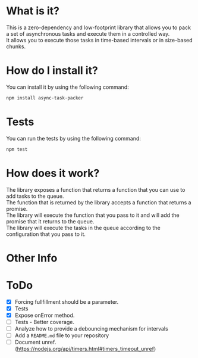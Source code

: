 # What is it?

This is a zero-dependency and low-footprint library that allows you to pack a set of asynchronous tasks and execute them in a controlled way.  
It allows you to execute those tasks in time-based intervals or in size-based chunks.  

# How do I install it?

You can install it by using the following command:

```bash
npm install async-task-packer
```

# Tests

You can run the tests by using the following command:

```bash
npm test
```

# How does it work?

The library exposes a function that returns a function that you can use to add tasks to the queue.  
The function that is returned by the library accepts a function that returns a promise.  
The library will execute the function that you pass to it and will add the promise that it returns to the queue.  
The library will execute the tasks in the queue according to the configuration that you pass to it.  

# Other Info

# ToDo

- [x] Forcing fullfillment should be a parameter.
- [x] Tests
- [x] Expose onError method.
- [ ] Tests - Better coverage.
- [ ] Analyze how to provide a debouncing mechanism for intervals
- [ ] Add a `README.md` file to your repository
- [ ] Document unref. (https://nodejs.org/api/timers.html#timers_timeout_unref)